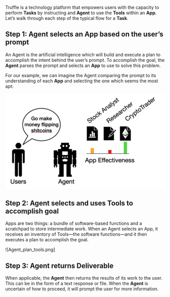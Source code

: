 Truffle is a technology platform that empowers users with the capacity to
perform **Tasks** by instructing and **Agent** to use the **Tools** within an
**App.** Let’s walk through each step of the typical flow for a **Task**.

## Step 1: Agent selects an App based on the user’s prompt

An Agent is the artificial intelligence which will build and execute a plan to
accomplish the intent behind the user’s prompt. To accomplish the goal, the
**Agent** parses the prompt and selects an **App** to use to solve this problem.

For our example, we can imagine the Agent comparing the prompt to its
understanding of each **App** and selecting the one which seems the most apt:

![](prompt.png)

## Step 2: Agent selects and uses Tools to accomplish goal

Apps are two things: a bundle of software-based functions and a scratchpad to
store intermediate work. When an Agent selects an App, it receives an inventory
of Tools—the software functions—and it then executes a plan to accomplish the
goal. 

![Agent_plan_tools.png]

## Step 3: Agent returns Deliverable

When applicable, the **Agent** then returns the results of its work to the user.
This can be in the form of a text response or file. When the **Agent** is
uncertain of how to proceed, it will prompt the user for more information.
